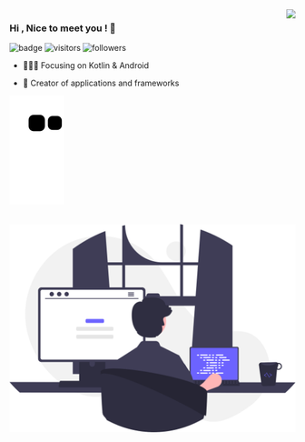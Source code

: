 <img align="right" src="https://github-readme-stats.vercel.app/api?username=sunyuandev&show_icons=true&hide_title=true&theme=buefy" />

### Hi , Nice to meet you !  👋

![badge](https://img.shields.io/badge/sunyuandev-Github-brightgreen.svg) ![visitors](https://komarev.com/ghpvc/?username=sunyuandev) ![followers](https://img.shields.io/github/followers/sunyuandev.svg?style=social&label=follow)

- :gift_heart::cn: Focusing on Kotlin & Android

- :hammer: Creator of applications and frameworks

![snake](./github-contribution-grid-snake.svg)
<br><br>
<!-- 保留注释 -->

![programmer](./developer_programing.svg)
